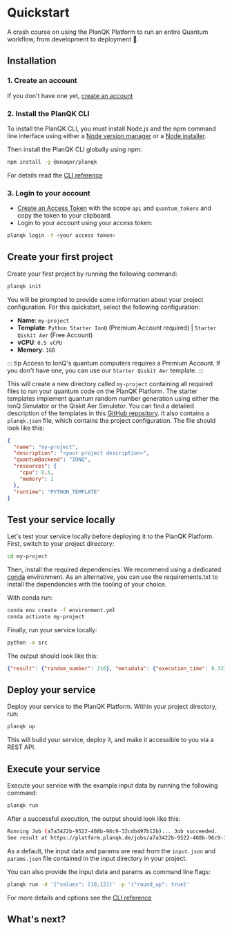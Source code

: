 # Quickstart

A crash course on using the PlanQK Platform to run an entire Quantum workflow, from development to deployment :rocket:.

## Installation

### 1. Create an account

If you don't have one yet, [create an account](https://platform.planqk.de/)

### 2. Install the PlanQK CLI

To install the PlanQK CLI, you must install Node.js and the npm command line interface using either a
[Node version manager](https://github.com/nvm-sh/nvm) or a [Node installer](https://nodejs.org/en/download).

Then install the PlanQK CLI globally using npm:

```bash
npm install -g @anaqor/planqk
```

For details read the [CLI reference](https://www.npmjs.com/package/@anaqor/planqk)

### 3. Login to your account

- [Create an Access Token](https://platform.planqk.de/settings/access-tokens) with the scope `api` and `quantum_tokens`
  and copy the token to your clipboard.
- Login to your account using your access token:

```bash
planqk login -t <your access token>
```

## Create your first project

Create your first project by running the following command:

```bash
planqk init
```

You will be prompted to provide some information about your project configuration.
For this quickstart, select the following configuration:
- **Name**: `my-project`
- **Template**: `Python Starter IonQ` (Premium Account required) | `Starter Qiskit Aer` (Free Account)
- **vCPU**: `0.5 vCPU`
- **Memory**: `1GB`

::: tip
Access to IonQ's quantum computers requires a Premium Account. If you don't have one, you can use
our `Starter Qiskit Aer` template.
:::

This will create a new directory called `my-project` containing all required files to run your quantum code on the
PlanQK Platform.
The starter templates implement quantum random number generation using either the IonQ Simulator or the Qiskit Aer Simulator.
You can find a detailed description of the templates in
this [GitHub repository](https://github.com/PlanQK/planqk-platform-samples/tree/master/coding-templates/python).
It also contains a `planqk.json` file, which contains the project configuration. The file should look like this:

```json
{
  "name": "my-project",
  "description": "<your project description>",
  "quantumBackend": "IONQ",
  "resources": {
    "cpu": 0.5,
    "memory": 1
  },
  "runtime": "PYTHON_TEMPLATE"
}
```

## Test your service locally

Let's test your service locally before deploying it to the PlanQK Platform.
First, switch to your project directory:

```bash
cd my-project
```

Then, install the required dependencies. We recommend using a dedicated [conda](https://docs.conda.io/en/latest/)
environment.
As an alternative, you can use the requirements.txt to install the dependencies with the tooling of your choice.

With conda run:

```bash
conda env create -f environment.yml
conda activate my-project
```

Finally, run your service locally:

```bash
python -m src
```

The output should look like this:

```json
{"result": {"random_number": 216}, "metadata": {"execution_time": 9.327}}
```

## Deploy your service

Deploy your service to the PlanQK Platform. Within your project directory, run:

```bash
planqk up
```

This will build your service, deploy it, and make it accessible to you via a REST API.

## Execute your service

Execute your service with the example input data by running the following command:

```bash
planqk run 
```
After a successful execution, the output should look like this:

```bash
Running Job (a7a3422b-9522-408b-96c9-32cdb497b12b)... Job succeeded.
See result at https://platform.planqk.de/jobs/a7a3422b-9522-408b-96c9-32cdb497b12b
```

As a default, the input data and params are read from the `input.json` and `params.json` file contained in the input
directory in your project.

You can also provide the input data and params as command line flags:

```bash
planqk run -d '{"values": [10,12]}' -p '{"round_up": true}'
```

For more details and options see the [CLI reference](https://www.npmjs.com/package/@anaqor/planqk)

## What's next?

<NextSection />